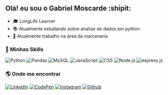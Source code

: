 ## Olá! eu sou o Gabriel Moscarde :shipit:

- 🎓 LongLife Learner
- 📚 Atualmente estudando sobre analise de dados em python
- 🔨 Atualmente trabalho na área da marcenaria

### :rocket: Minhas Skills

![Python](https://img.shields.io/badge/Python-333333?style=flat&logo=python&logoColor=ffdd54)
![Pandas](https://img.shields.io/badge/-Pandas-333333?style=flat&logo=pandas&logoColor=130754)
![MySQL](https://img.shields.io/badge/-MySQL-333333?style=flat&logo=mysql&logoColor=%2361DAFB)
![JavaScript](https://img.shields.io/badge/-JavaScript-333333?style=flat&logo=javascript)
![CSS](https://img.shields.io/badge/-CSS-333333?style=flat&logo=CSS3&logoColor=1572B6)
![Node.js](https://img.shields.io/badge/-Node.js-333333?style=flat&logo=node.js&logoColor=green)
![express.js](https://img.shields.io/badge/-Express.js-333333?style=flat&logo=express&logoColor=%2361DAFB)


### :earth_americas: Onde me encontrar


[![LinkedIn](https://img.shields.io/badge/-LinkedIn-333333?style=flat&logo=linkedin)](https://www.linkedin.com/in/gabrielmoscarde/)
[![CodePen](https://img.shields.io/badge/-CodePen-333333?style=flat&logo=codepen)](https://codepen.io/moscarde)
[![Instagram](https://img.shields.io/badge/-Instagram-333333?style=flat&logo=instagram)](https://www.instagram.com/gabrielmoscarde/)
[![Github](https://img.shields.io/github/followers/moscarde?style=social)](https://github.com/Moscarde)

